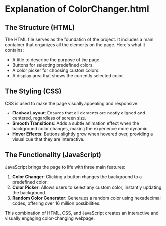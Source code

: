 # Explanation of ColorChanger.html

## The Structure (HTML)
The HTML file serves as the foundation of the project. It includes a main container that organizes all the elements on the page. Here's what it contains:
- A title to describe the purpose of the page.
- Buttons for selecting predefined colors.
- A color picker for choosing custom colors.
- A display area that shows the currently selected color.

## The Styling (CSS)
CSS is used to make the page visually appealing and responsive:
- **Flexbox Layout**: Ensures that all elements are neatly aligned and centered, regardless of screen size.
- **Smooth Transitions**: Adds a subtle animation effect when the background color changes, making the experience more dynamic.
- **Hover Effects**: Buttons slightly grow when hovered over, providing a visual cue that they are interactive.

## The Functionality (JavaScript)
JavaScript brings the page to life with three main features:
1. **Color Changer**: Clicking a button changes the background to a predefined color.
2. **Color Picker**: Allows users to select any custom color, instantly updating the background.
3. **Random Color Generator**: Generates a random color using hexadecimal codes, offering over 16 million possibilities.

This combination of HTML, CSS, and JavaScript creates an interactive and visually engaging color-changing webpage.